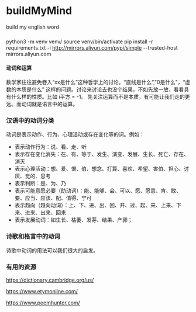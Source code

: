# buildMyMind
build my english word

### 
python3 -m venv venv/
source venv/bin/activate
pip install -r requirements.txt -i http://mirrors.aliyun.com/pypi/simple --trusted-host mirrors.aliyun.com

#### 动词和运算
数学家往往避免卷入“xx是什么”这种哲学上的讨论。“直线是什么”,"0是什么"，“虚数的本质是什么” 这样的问题。讨论来讨论去也没个结果，不如先放一放，看看具有什么样的性质。比如 i平方 = -1。 先关注运算而不是本质，有可能让我们走的更远。而动词就是语言中的运算。

### 汉语中的动词分类 
动词是表示动作、行为、心理活动或存在变化等的词。例如：
- 表示动作行为：说、看、走、听
- 表示存在变化消失：在、有、等于、发生、演变、发展、生长、死亡、存在、消灭
- 表示心理活动：想、爱、恨、伯、想念、打算、喜欢、希望、害伯、担心、讨厌、觉的、思考
- 表示判断：是、为、乃
- 表示可能意愿必要（助动词）：能、能够、会、可以、愿、愿意、肯、敢、要、应当、应该、配、值得、宁可
- 表示趋向（趋向动词）：上、下、进、出、回、开、过、起、来、上来、下来、进来、出来、回来
- 表示发展动词：如生长、枯萎、发芽、结果、产卵；

### 诗歌和格言中的动词
诗歌中动词的用法可以我们很大的启发。

### 有用的资源
https://dictionary.cambridge.org/us/

https://www.etymonline.com/

https://www.poemhunter.com/

